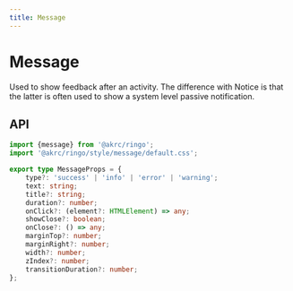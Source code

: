 ```yaml
---
title: Message
---
```


<script setup>
import Message from "./demo/Message.vue"
</script>

# Message

Used to show feedback after an activity. The difference with Notice is that the latter is often used to show a system level passive notification.

<Message />

## API

```ts
import {message} from '@akrc/ringo';
import '@akrc/ringo/style/message/default.css';
```

```ts
export type MessageProps = {
    type?: 'success' | 'info' | 'error' | 'warning';
    text: string;
    title?: string;
    duration?: number;
    onClick?: (element?: HTMLElement) => any;
    showClose?: boolean;
    onClose?: () => any;
    marginTop?: number;
    marginRight?: number;
    width?: number;
    zIndex?: number;
    transitionDuration?: number;
};
```
